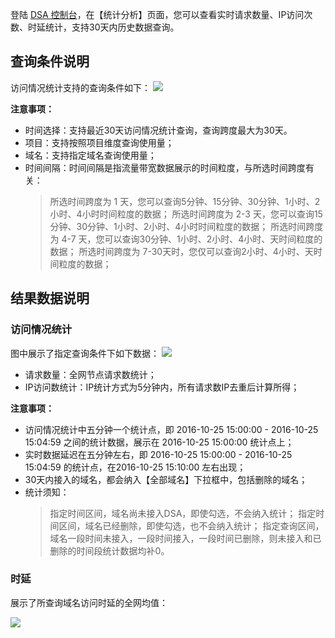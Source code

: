 登陆 [DSA 控制台](https://console.qcloud.com/dsa)，在【统计分析】页面，您可以查看实时请求数量、IP访问次数、时延统计，支持30天内历史数据查询。

## 查询条件说明
访问情况统计支持的查询条件如下：
![](https://mc.qcloudimg.com/static/img/cd18ad2fbf87b40aa5f4d525a2fe69e8/1.png)

**注意事项：**

+ 时间选择：支持最近30天访问情况统计查询，查询跨度最大为30天。
+ 项目：支持按照项目维度查询使用量；
+ 域名：支持指定域名查询使用量；
+ 时间间隔：时间间隔是指流量带宽数据展示的时间粒度，与所选时间跨度有关：
  > 所选时间跨度为 1 天，您可以查询5分钟、15分钟、30分钟、1小时、2小时、4小时时间粒度的数据；
  > 所选时间跨度为 2-3 天，您可以查询15分钟、30分钟、1小时、2小时、4小时时间粒度的数据；
  > 所选时间跨度为 4-7 天，您可以查询30分钟、1小时、2小时、4小时、天时间粒度的数据；
  > 所选时间跨度为 7-30天时，您仅可以查询2小时、4小时、天时间粒度的数据；

## 结果数据说明
### 访问情况统计
图中展示了指定查询条件下如下数据：
![](https://mc.qcloudimg.com/static/img/c27044b6545e91548a0c6b88854b78b0/2.png)

+ 请求数量：全网节点请求数统计；
+ IP访问数统计：IP统计方式为5分钟内，所有请求数IP去重后计算所得；

**注意事项：**

+ 访问情况统计中五分钟一个统计点，即 2016-10-25 15:00:00 - 2016-10-25 15:04:59 之间的统计数据，展示在 2016-10-25 15:00:00 统计点上；
+ 实时数据延迟在五分钟左右，即 2016-10-25 15:00:00 - 2016-10-25 15:04:59 的统计点，在2016-10-25 15:10:00 左右出现；
+ 30天内接入的域名，都会纳入【全部域名】下拉框中，包括删除的域名；
+ 统计须知：
  > 指定时间区间，域名尚未接入DSA，即使勾选，不会纳入统计；
  > 指定时间区间，域名已经删除，即使勾选，也不会纳入统计；
  > 指定查询区间，域名一段时间未接入，一段时间接入，一段时间已删除，则未接入和已删除的时间段统计数据均补0。

### 时延

展示了所查询域名访问时延的全网均值：

![](https://mc.qcloudimg.com/static/img/7fe8194b0841998039b2d466e6846d8b/3.png)